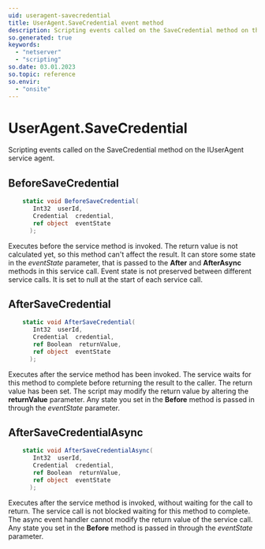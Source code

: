 ```yaml
---
uid: useragent-savecredential
title: UserAgent.SaveCredential event method
description: Scripting events called on the SaveCredential method on the UserAgent service agent.
so.generated: true
keywords:
  - "netserver"
  - "scripting"
so.date: 03.01.2023
so.topic: reference
so.envir:
  - "onsite"
---
```

# UserAgent.SaveCredential

Scripting events called on the <see cref='M:SuperOffice.CRM.Services.IUserAgent.SaveCredential'>SaveCredential</see> method on the <see cref='IUserAgent'>IUserAgent</see>  service agent.

## BeforeSaveCredential
```cs
    static void BeforeSaveCredential(
       Int32  userId,
       Credential  credential,
       ref object  eventState
      );
```
Executes before the service method is invoked.
The return value is not calculated yet, so this method can't affect the result.
It can store some state in the *eventState* parameter, that is passed to the **After** and **AfterAsync** methods in this service call.
Event state is not preserved between different service calls. It is set to null at the start of each service call.
## AfterSaveCredential
```cs
    static void AfterSaveCredential(
       Int32  userId,
       Credential  credential,
       ref Boolean  returnValue,
       ref object  eventState
      );
```
Executes after the service method has been invoked. The service waits for this method to complete before returning the result to the caller.
The return value has been set. The script may modify the return value by altering the **returnValue** parameter.
Any state you set in the **Before** method is passed in through the *eventState* parameter.
## AfterSaveCredentialAsync
```cs
    static void AfterSaveCredentialAsync(
       Int32  userId,
       Credential  credential,
       ref Boolean  returnValue,
       ref object  eventState
      );
```
Executes after the service method is invoked, without waiting for the call to return.
The service call is not blocked waiting for this method to complete.
The async event handler cannot modify the return value of the service call.
Any state you set in the **Before** method is passed in through the *eventState* parameter.

